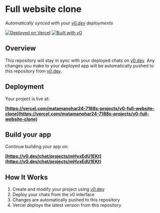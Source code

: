 # Full website clone

*Automatically synced with your [v0.dev](https://v0.dev) deployments*

[![Deployed on Vercel](https://img.shields.io/badge/Deployed%20on-Vercel-black?style=for-the-badge&logo=vercel)](https://vercel.com/matamanohar24-7188s-projects/v0-full-website-clone)
[![Built with v0](https://img.shields.io/badge/Built%20with-v0.dev-black?style=for-the-badge)](https://v0.dev/chat/projects/mHvxEdU1EKt)

## Overview

This repository will stay in sync with your deployed chats on [v0.dev](https://v0.dev).
Any changes you make to your deployed app will be automatically pushed to this repository from [v0.dev](https://v0.dev).

## Deployment

Your project is live at:

**[https://vercel.com/matamanohar24-7188s-projects/v0-full-website-clone](https://vercel.com/matamanohar24-7188s-projects/v0-full-website-clone)**

## Build your app

Continue building your app on:

**[https://v0.dev/chat/projects/mHvxEdU1EKt](https://v0.dev/chat/projects/mHvxEdU1EKt)**

## How It Works

1. Create and modify your project using [v0.dev](https://v0.dev)
2. Deploy your chats from the v0 interface
3. Changes are automatically pushed to this repository
4. Vercel deploys the latest version from this repository
